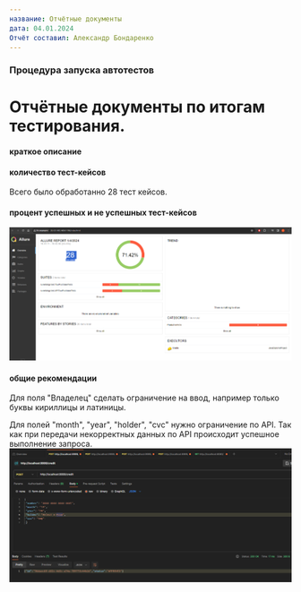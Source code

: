```yaml
---
название: Отчётные документы
дата: 04.01.2024
Отчёт составил: Александр Бондаренко
---
```

### Процедура запуска автотестов

# Отчётные документы по итогам тестирования.

#### краткое описание

#### количество тест-кейсов
Всего было обработанно 28 тест кейсов.

#### процент успешных и не успешных тест-кейсов
![img.png](img.png)
#### общие рекомендации
Для поля "Владелец" сделать ограничение на ввод, например только буквы кириллицы и латиницы.

Для полей "month", "year", "holder", "cvc" нужно ограничение по API. 
Так как при передачи некорректных данных по API происходит успешное выполнение запроса.
![img_1.png](img_1.png)